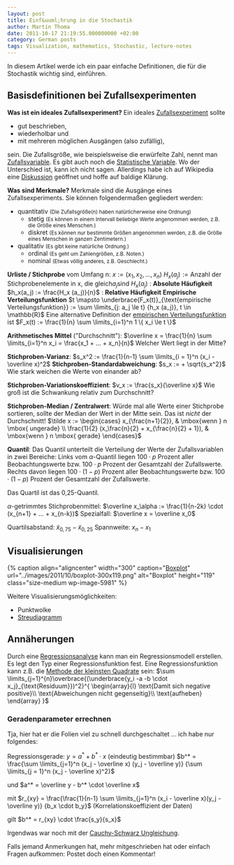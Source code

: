 ```yaml
---
layout: post
title: Einf&uuml;hrung in die Stochastik
author: Martin Thoma
date: 2011-10-17 21:19:55.000000000 +02:00
category: German posts
tags: Visualization, mathematics, Stochastic, lecture-notes
---
```

In diesem Artikel werde ich ein paar einfache Definitionen, die f&uuml;r die Stochastik wichtig sind, einf&uuml;hren.
<h2>Basisdefinitionen bei Zufallsexperimenten</h2>
<strong>Was ist ein ideales Zufallsexperiment?</strong>
Ein ideales <a href="http://de.wikipedia.org/wiki/Zufallsexperiment">Zufallsexperiment</a> sollte
<ul>
    <li>gut beschrieben,</li>
    <li>wiederholbar und</li>
    <li>mit mehreren m&ouml;glichen Ausg&auml;ngen (also zuf&auml;llig),</li>
</ul>
sein.
Die Zufallsgr&ouml;&szlig;e, wie beispielsweise die erw&uuml;rfelte Zahl, nennt man <a href="http://de.wikipedia.org/wiki/Zufallsvariable">Zufallsvariable</a>. Es gibt auch noch die <a href="http://de.wikipedia.org/wiki/Statistische_Variable">Statistische Variable</a>. Wo der Unterschied ist, kann ich nicht sagen. Allerdings habe ich auf Wikipedia eine <a href="http://de.wikipedia.org/wiki/Diskussion:Statistische_Variable#Abgrenzung_Zufallsvariable_und_Statistische_Variable">Diskussion</a> ge&ouml;ffnet und hoffe auf baldige Kl&auml;rung.

<strong>Was sind Merkmale?</strong>
Merkmale sind die Ausg&auml;nge eines Zufallsexperiments. Sie k&ouml;nnen folgenderma&szlig;en gegliedert werden:
<ul>
  <li>quantitativ <small>(Die Zufallsgr&ouml;&szlig;e(n) haben nat&uuml;rlicherweise eine Ordnung)</small>
    <ul>
	<li>stetig <small>(Es k&ouml;nnen in einem Intervall beliebige Werte angenommen werden, z.B. die Gr&ouml;&szlig;e eines Menschen.)</small></li>
        <li>diskret <small>(Es k&ouml;nnen nur bestimmte Gr&ouml;&szlig;en angenommen werden, z.B. die Gr&ouml;&szlig;e eines Menschen in ganzen Zentimetern.)</small></li>
    </ul>
  </li>
  <li>qualitativ <small>(Es gibt keine nat&uuml;rliche Ordnung.)</small>
    <ul>
      <li>ordinal <small>(Es geht um Zahlengr&ouml;&szlig;en, z.B. Noten.)</small></li>
      <li>nominal <small>(Etwas v&ouml;llig anderes, z.B. Geschlecht.)</small></li>
    </ul>
  </li>
</ul>

<strong>Urliste / Stichprobe</strong> vom Umfang n: $x := (x_1, x_2, ..., x_n)$
$H_x (a_j) := \text{Anzahl der Stichprobenelemente in x, die gleich} a_j \text{sind}$
$H_x (a_j)$ : <strong>Absolute H&auml;ufigkeit</strong>
$h_x(a_j) := \frac{H_x (a_j)}{n}$ : <strong>Relative H&auml;ufigkeit</strong>
<strong>Empirische Verteilungsfunktion</strong>
$t \mapsto \underbrace{F_x(t)}_{\text{empirische Verteilungsfunktion}} := \sum \limits_{j: a_j \le t} {h_x (a_j)}, t \in \mathbb{R}$
Eine alternative Definition der <a href="http://de.wikipedia.org/wiki/Empirische_Verteilungsfunktion">empirischen Verteilungsfunktion</a> ist 
$F_x(t) := \frac{1}{n} \sum \limits_{i=1}^n 1 \{ x_i \le t \}$

<strong>Arithmetisches Mittel</strong> ("Durchschnitt"): $\overline x = \frac{1}{n} \sum \limits_{i=1}^n x_i = \frac{x_1 + ... + x_n}{n}$
Welcher Wert liegt in der Mitte?

<strong>Stichproben-Varianz</strong>: $s_x^2 := \frac{1}{n-1} \sum \limits_{i = 1}^n (x_i - \overline x)^2$
<strong>Stichproben-Standardabweichung</strong>: $s_x := + \sqrt{s_x^2}$
Wie stark weichen die Werte von einander ab?

<strong>Stichproben-Variationskoeffizient</strong>: $v_x := \frac{s_x}{\overline x}$ 
Wie gro&szlig; ist die Schwankung relativ zum Durchschnitt?

<strong>Stichproben-Median / Zentralwert</strong>: W&uuml;rde mal alle Werte einer Stichprobe sortieren, sollte der Median der Wert in der Mitte sein. Das ist <em>nicht</em> der Durchschnitt!
$\tilde x := \begin{cases} x_{\frac{n+1}{2}}, & \mbox{wenn }   n \mbox{ ungerade} \\
                                 \frac{1}{2} (x_\frac{n}{2} + x_{\frac{n}{2} + 1}), & \mbox{wenn } n \mbox{ gerade} \end{cases}$

<strong>Quantil</strong>: Das Quantil unterteilt die Verteilung der Werte der Zufallsvariablen in zwei Bereiche: Links vom $\alpha$-Quantil liegen $100 \cdot p$ Prozent aller Beobachtungswerte bzw. $100 \cdot p$ Prozent der Gesamtzahl der Zufallswerte. Rechts davon liegen $100 \cdot (1-p)$ Prozent aller Beobachtungswerte bzw. $100 \cdot (1-p)$ Prozent der Gesamtzahl der Zufallswerte. 

Das Quartil ist das 0,25-Quantil.

$\alpha$-getrimmtes Stichprobenmittel: $\overline x_\alpha := \frac{1}{n-2k} \cdot (x_{n+1} + ... + x_{n-k})$
Spezialfall: $\overline x = \overline x_0$

Quartilsabstand: $\tilde x_{0,75} - \tilde x_{0,25}$
Spannweite: $x_n - x_1$

<h2>Visualisierungen</h2>
{% caption align="aligncenter" width="300" caption="<a href='http://de.wikipedia.org/wiki/Boxplot'>Boxplot</a>" url="../images/2011/10/boxplot-300x119.png" alt="Boxplot"  height="119" class="size-medium wp-image-5981" %}

Weitere Visualisierungsm&ouml;glichkeiten:
<ul>
  <li>Punktwolke</li>
  <li><a href="http://de.wikipedia.org/wiki/Streudiagramm">Streudiagramm</a></li>
</ul>

<h2>Ann&auml;herungen</h2>
Durch eine <a href="http://de.wikipedia.org/wiki/Regressionsanalyse">Regressionsanalyse</a> kann man ein Regressionsmodell erstellen. Es legt den Typ einer Regressionsfunktion fest. Eine Regressionsfunktion kann z.B. die <a href="http://de.wikipedia.org/wiki/Regressionsfunktion">Methode der kleinsten Quadrate</a> sein:
$\sum \limits_{j=1}^{n}\overbrace{(\underbrace{y_i -a -b \cdot x_j}_{\text{Residuum}})^2}^{
\begin{array}{l}
\text{Damit sich negative positive}\\
\text{Abweichungen nicht gegenseitig}\\
\text{aufheben}
\end{array}
}$

<h3>Geradenparameter errechnen</h3>
Tja, hier hat er die Folien viel zu schnell durchgeschaltet ... ich habe nur folgendes:

Regressionsgerade: $y = a^* + b^* \cdot x$ (eindeutig bestimmbar)
$b^* = \frac{\sum \limits_{j=1}^n (x_j - \overline x) (y_j - \overline y)} {\sum \limits_{j = 1}^n (x_j - \overline x)^2}$

und $a^* = \overline y - b^* \cdot \overline x$

mit $r_{xy} = \frac{\frac{1}{n-1} \sum \limits_{j=1}^n (x_i - \overline x)(y_j - \overline y)}
{b_x \cdot b_y}$ (Korrelationskoeffizient der Daten)

gilt $b^* = r_{xy} \cdot \frac{s_y}{s_x}$

Irgendwas war noch mit der <a href="http://de.wikipedia.org/wiki/Cauchy-Schwarzsche_Ungleichung">Cauchy-Schwarz Ungleichung</a>.

Falls jemand Anmerkungen hat, mehr mitgeschrieben hat oder einfach Fragen aufkommen: Postet doch einen Kommentar!
